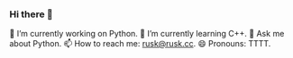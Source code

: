 ### Hi there 👋

🔭 I’m currently working on Python.
🌱 I’m currently learning C++.
💬 Ask me about Python.
📫 How to reach me: rusk@rusk.cc.
😄 Pronouns: TTTT.
